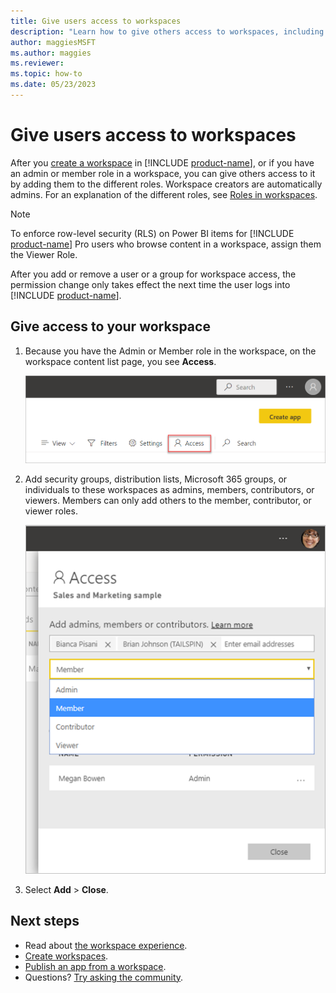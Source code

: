 ```yaml
---
title: Give users access to workspaces
description: "Learn how to give others access to workspaces, including collections of dashboards, reports, and paginated reports built to deliver key metrics for your organization."
author: maggiesMSFT
ms.author: maggies
ms.reviewer: 
ms.topic: how-to
ms.date: 05/23/2023
---
```

# Give users access to workspaces

After you [create a workspace](create-workspaces.md) in [!INCLUDE [product-name](../includes/product-name.md)], or if you have an admin or member role in a workspace, you can give others access to it by adding them to the different roles. Workspace creators are automatically admins. For an explanation of the different roles, see [Roles in workspaces](roles-workspaces.md).

> [!NOTE]
> To enforce row-level security (RLS) on Power BI items for [!INCLUDE [product-name](../includes/product-name.md)] Pro users who browse content in a workspace, assign them the Viewer Role.
> 
> After you add or remove a user or a group for workspace access, the permission change only takes effect the next time the user logs into [!INCLUDE [product-name](../includes/product-name.md)].

## Give access to your workspace

1. Because you have the Admin or Member role in the workspace, on the workspace content list page, you see **Access**.

    ![Screenshot that shows the Workspaces content list.](media/create-workspaces/power-bi-workspace-access-icon.png)

1. Add security groups, distribution lists, Microsoft 365 groups, or individuals to these workspaces as admins, members, contributors, or viewers. Members can only add others to the member, contributor, or viewer roles.

    ![Screenshot that shows how to add members, admins, contributors to a workspace.](media/create-workspaces/power-bi-workspace-add-members.png)

1. Select **Add** > **Close**.

## Next steps

* Read about [the workspace experience](workspaces.md).
* [Create workspaces](create-workspaces.md).
* [Publish an app from a workspace](/power-bi/collaborate-share/service-create-distribute-apps).
* Questions? [Try asking the community](https://community.powerbi.com/).
